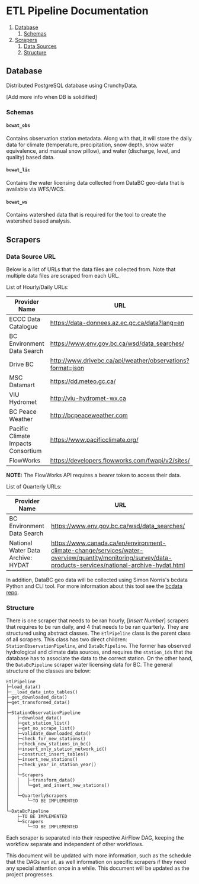 # ETL Pipeline Documentation

1. [Database](#database)
    1. [Schemas](#schemas)  
2. [Scrapers](#scrapers)
    1. [Data Sources](#data-source-url)
    2. [Structure](#structure)

## Database

Distributed PostgreSQL database using CrunchyData.

[Add more info when DB is solidified]

### Schemas

#### `bcwat_obs`

Contains observation station metadata. Along with that, it will store the daily data for climate (temperature, precipitation, snow depth, snow water equivalence, and manual snow pillow), and water (discharge, level, and quality) based data.

#### `bcwat_lic`

Contains the water licensing data collected from DataBC geo-data that is available via WFS/WCS.

#### `bcwat_ws`

Contains watershed data that is required for the tool to create the watershed based analysis.

## Scrapers

### Data Source URL

Below is a list of URLs that the data files are collected from. Note that multiple data files are scraped from each URL.

List of Hourly/Daily URLs:

| Provider Name                         | URL                                                       |
|---------------------------------------|-----------------------------------------------------------|
|ECCC Data Catalogue                    |https://data-donnees.az.ec.gc.ca/data?lang=en              |
|BC Environment Data Search             |https://www.env.gov.bc.ca/wsd/data_searches/               |
|Drive BC                               |http://www.drivebc.ca/api/weather/observations?format=json |
|MSC Datamart                           |https://dd.meteo.gc.ca/                                    |
|VIU Hydromet                           |http://viu-hydromet-wx.ca                                  |
|BC Peace Weather                       |http://bcpeaceweather.com                                  |
|Pacific Climate Impacts Consortium     |https://www.pacificclimate.org/                            |
|FlowWorks                              |https://developers.flowworks.com/fwapi/v2/sites/|

**NOTE:** The FlowWorks API requires a bearer token to access their data.

List of Quarterly URLs:

| Provider Name                         | URL                                                       |
|---------------------------------------|-----------------------------------------------------------|
|BC Environment Data Search             |https://www.env.gov.bc.ca/wsd/data_searches/               |
|National Water Data Archive: HYDAT     |https://www.canada.ca/en/environment-climate-change/services/water-overview/quantity/monitoring/survey/data-products-services/national-archive-hydat.html |

In addition, DataBC geo data will be collected using Simon Norris's bcdata Python and CLI tool. For more information about this tool see the [bcdata repo](https://github.com/smnorris/bcdata).

### Structure

There is one scraper that needs to be ran hourly, [*Insert Number*] scrapers that requires to be run daily, and 4 that needs to be ran quarterly. They are structured using abstract classes. The `EtlPipeline` class is the parent class of all scrapers. This class has two direct children: `StationObservationPipeline`, and `DataBcPipeline`. The former has observed hydrological and climate data sources, and requires the `station_ids` that the database has to associate the data to the correct station. On the other hand, the `DataBcPipeline` scraper water licensing data for BC. The general structure of the classes are below:

```
EtlPipeline
├─load_data()
├─__load_data_into_tables()
├─get_downloaded_data()
├─get_transformed_data()
│
├─StationObservationPipeline
│   ├─download_data()
│   ├─get_station_list()
│   ├─get_no_scrape_list()
│   ├─validate_downloaded_data()
│   ├─check_for_new_stations()
│   ├─check_new_stations_in_bc()
│   ├─insert_only_station_network_id()
│   ├─construct_insert_tables()
│   ├─insert_new_stations()
│   ├─check_year_in_station_year()
│   │
│   └─Scrapers
│   │   ├─transform_data()
│   │   └─get_and_insert_new_stations()
│   │
│   └─QuarterlyScrapers
│       └─TO BE IMPLEMENTED
│
└─DataBcPipeline
    ├─TO BE IMPLEMENTED
    └─Scrapers
        └─TO BE IMPLEMENTED

```

Each scraper is separated into their respective AirFlow DAG, keeping the workflow separate and independent of other workflows.

This document will be updated with more information, such as the schedule that the DAGs run at, as well information on specific scrapers if they need any special attention once in a while. This document will be updated as the project progresses.

 
